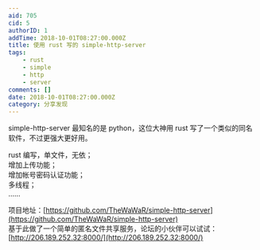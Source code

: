 ```yaml
---
aid: 705
cid: 5
authorID: 1
addTime: 2018-10-01T08:27:00.000Z
title: 使用 rust 写的 simple-http-server
tags:
    - rust
    - simple
    - http
    - server
comments: []
date: 2018-10-01T08:27:00.000Z
category: 分享发现
---
```


simple-http-server 最知名的是 python，这位大神用 rust 写了一个类似的同名软件，不过更强大更好用。

rust 编写，单文件，无依；  
增加上传功能；  
增加帐号密码认证功能；  
多线程；  
……

项目地址：[https://github.com/TheWaWaR/simple-http-server](https://github.com/TheWaWaR/simple-http-server)  
基于此做了一个简单的匿名文件共享服务，论坛的小伙伴可以试试：  
[http://206.189.252.32:8000/](http://206.189.252.32:8000/)
